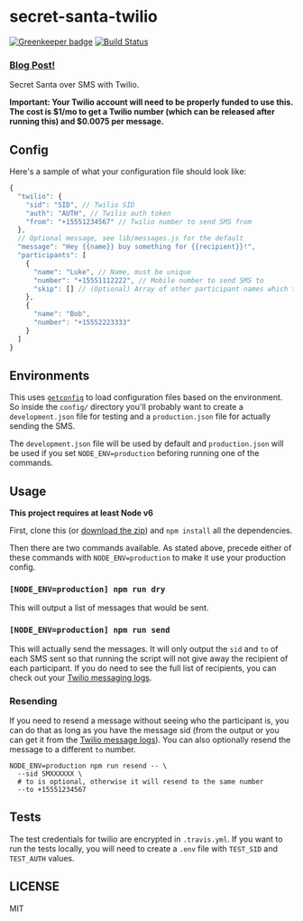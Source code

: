 # secret-santa-twilio

[![Greenkeeper badge](https://badges.greenkeeper.io/lukekarrys/secret-santa-twilio.svg)](https://greenkeeper.io/)
[![Build Status](https://img.shields.io/travis/lukekarrys/secret-santa-twilio/master.svg)](https://travis-ci.org/lukekarrys/secret-santa-twilio)

### [Blog Post!](http://lukecod.es/2015/12/02/secret-santa-sms-with-twilio/)

Secret Santa over SMS with Twilio.

**Important: Your Twilio account will need to be properly funded to use this. The cost is $1/mo to get a Twilio number (which can be released after running this) and $0.0075 per message.**

## Config

Here's a sample of what your configuration file should look like:

```js
{
  "twilio": {
    "sid": "SID", // Twilio SID
    "auth": "AUTH", // Twilio auth token
    "from": "+15551234567" // Twilio number to send SMS from
  },
  // Optional message, see lib/messages.js for the default
  "message": "Hey {{name}} buy something for {{recipient}}!",
  "participants": [
    {
      "name": "Luke", // Name, must be unique
      "number": "+15551112222", // Mobile number to send SMS to
      "skip": [] // (Optional) Array of other participant names which they cant be assigned
    },
    {
      "name": "Bob",
      "number": "+15552223333"
    }
  ]
}
```

## Environments

This uses [`getconfig`](https://www.npmjs.com/package/getconfig) to load configuration files based on the environment. So inside the `config/` directory you'll probably want to create a `development.json` file for testing and a `production.json` file for actually sending the SMS.

The `development.json` file will be used by default and `production.json` will be used if you set `NODE_ENV=production` beforing running one of the commands.

## Usage

**This project requires at least Node v6**

First, clone this (or [download the zip](https://github.com/lukekarrys/secret-santa-twilio/zipball/master)) and `npm install` all the dependencies.

Then there are two commands available. As stated above, precede either of these commands with `NODE_ENV=production` to make it use your production config.

### `[NODE_ENV=production] npm run dry`

This will output a list of messages that would be sent.

### `[NODE_ENV=production] npm run send`

This will actually send the messages. It will only output the `sid` and `to` of each SMS sent so that running the script will not give away the recipient of each participant. If you do need to see the full list of recipients, you can check out your [Twilio messaging logs](https://www.twilio.com/console/phone-numbers/incoming).

### Resending

If you need to resend a message without seeing who the participant is, you can do that as long as you have the message sid (from the output or you can get it from the [Twilio message logs](https://www.twilio.com/console/phone-numbers/incoming)). You can also optionally resend the message to a different `to` number.

```
NODE_ENV=production npm run resend -- \
  --sid SMXXXXXX \
  # to is optional, otherwise it will resend to the same number
  --to +15551234567
```

## Tests

The test credentials for twilio are encrypted in `.travis.yml`. If you want to run the tests locally, you will need to create a `.env` file with `TEST_SID` and `TEST_AUTH` values.

## LICENSE

MIT
